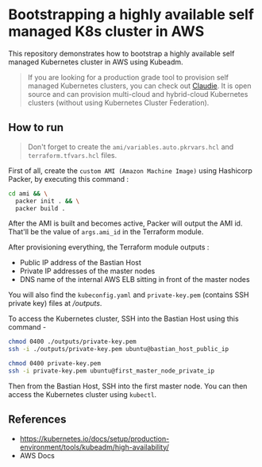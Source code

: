 # Bootstrapping a highly available self managed K8s cluster in AWS

This repository demonstrates how to bootstrap a highly available self managed Kubernetes cluster in AWS using Kubeadm.

> If you are looking for a production grade tool to provision self managed Kubernetes clusters, you can check out [Claudie](https://github.com/berops/claudie). It is open source and can provision multi-cloud and hybrid-cloud Kubernetes clusters (without using Kubernetes Cluster Federation).

## How to run

> Don't forget to create the `ami/variables.auto.pkrvars.hcl` and `terraform.tfvars.hcl` files.

First of all, create the `custom AMI (Amazon Machine Image)` using Hashicorp Packer, by executing this command :
```sh
cd ami && \
  packer init . && \
  packer build .
```

After the AMI is built and becomes active, Packer will output the AMI id. That'll be the value of `args.ami_id` in the Terraform module.

After provisioning everything, the Terraform module outputs :

- Public IP address of the Bastian Host
- Private IP addresses of the master nodes
- DNS name of the internal AWS ELB sitting in front of the master nodes

You will also find the `kubeconfig.yaml` and `private-key.pem` (contains SSH private key) files at _/outputs_.

To access the Kubernetes cluster, SSH into the Bastian Host using this command -
```sh
chmod 0400 ./outputs/private-key.pem
ssh -i ./outputs/private-key.pem ubuntu@bastian_host_public_ip

chmod 0400 private-key.pem
ssh -i private-key.pem ubuntu@first_master_node_private_ip
```

Then from the Bastian Host, SSH into the first master node. You can then access the Kubernetes cluster using `kubectl`.

## References

- https://kubernetes.io/docs/setup/production-environment/tools/kubeadm/high-availability/
- AWS Docs
